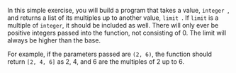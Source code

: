 In this simple exercise, you will build a program that takes a value, `integer `, and returns a list of its multiples up to another value, `limit `. If `limit` is a multiple of ```integer```, it should be included as well. There will only ever be positive integers passed into the function, not consisting of 0. The limit will always be higher than the base.

For example, if the parameters passed are `(2, 6)`, the function should return `[2, 4, 6]` as 2, 4, and 6 are the multiples of 2 up to 6.
